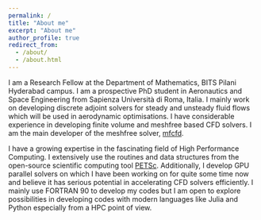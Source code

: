 ```yaml
---
permalink: /
title: "About me"
excerpt: "About me"
author_profile: true
redirect_from: 
  - /about/
  - /about.html
---
```

I am a Research Fellow at the Department of Mathematics, BITS Pilani Hyderabad campus. I am a prospective PhD student in Aeronautics and Space Engineering from Sapienza Università di Roma, Italia. I mainly work on developing discrete adjoint solvers for steady and unsteady fluid flows which will be used in aerodynamic optimisations. I have considerable experience in developing finite volume and meshfree based CFD solvers. I am the main developer of the meshfree solver, [mfcfd](https://bitbucket.org/srikanthcs05/mfcfd/wiki/Home "Bitbucket"). 
						
I have a growing expertise in the fascinating field of High Performance Computing. I extensively use the routines and data structures from the 
open-source scientific computing tool [PETSc](https://www.mcs.anl.gov/petsc/). Additionally, I develop GPU parallel solvers on which I have been working on for quite some time now and believe it has serious potential in accelerating CFD solvers efficiently. I mainly use FORTRAN 90 to develop my codes but I am open to explore possibilities in developing codes with modern languages like Julia and Python especially from a HPC point of view. 
